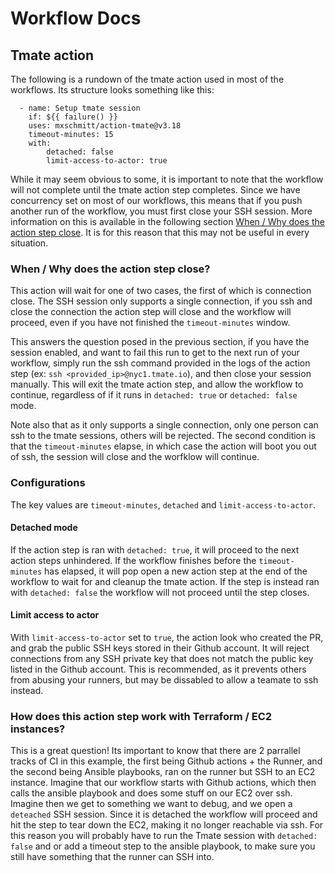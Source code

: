 # Workflow Docs

## Tmate action

The following is a rundown of the tmate action used in most of the workflows. Its structure looks something like this:

```github-action
  - name: Setup tmate session
    if: ${{ failure() }}
    uses: mxschmitt/action-tmate@v3.18
    timeout-minutes: 15
    with:
        detached: false
        limit-access-to-actor: true
```

While it may seem obvious to some, it is important to note that the workflow will not complete until the tmate action step completes.
Since we have concurrency set on most of our workflows, this means that if you push another run of the workflow, you must first close your SSH session.
More information on this is available in the following section [When / Why does the action step close](./README.md#when--why-does-the-action-step-close).
It is for this reason that this may not be useful in every situation.

### When / Why does the action step close?

This action will wait for one of two cases, the first of which is connection close. The SSH session only supports a single connection,
if you ssh and close the connection the action step will close and the workflow will proceed, even if you have not finished the `timeout-minutes` window.

This answers the question posed in the previous section, if you have the session enabled, and want to fail this run to get to the next run of your workflow,
simply run the ssh command provided in the logs of the action step (ex: `ssh <provided_ip>@nyc1.tmate.io`), and then close your session manually.
This will exit the tmate action step, and allow the workflow to continue, regardless of if it runs in `detached: true` or `detached: false` mode.

Note also that as it only supports a single connection, only one person can ssh to the tmate sessions, others will be rejected.
The second condition is that the `timeout-minutes` elapse, in which case the action will boot you out of ssh, the session will close and the worfklow will continue.

### Configurations

The key values are `timeout-minutes`, `detached` and `limit-access-to-actor`.

#### Detached mode

If the action step is ran with `detached: true`, it will proceed to the next action steps unhindered.
If the workflow finishes before the `timeout-minutes` has elapsed, it will pop open a new action step at the end of the workflow to wait for and cleanup the tmate action.
If the step is instead ran with `detached: false` the workflow will not proceed until the step closes.

#### Limit access to actor

With `limit-access-to-actor` set to `true`, the action look who created the PR, and grab the public SSH keys stored in their Github account.
It will reject connections from any SSH private key that does not match the public key listed in the Github account.
This is recommended, as it prevents others from abusing your runners, but may be dissabled to allow a teamate to ssh instead.

### How does this action step work with Terraform / EC2 instances?

This is a great question! Its important to know that there are 2 parrallel tracks of CI in this example, the first being Github actions + the Runner,
and the second being Ansible playbooks, ran on the runner but SSH to an EC2 instance. Imagine that our workflow starts with Github actions,
which then calls the ansible playbook and does some stuff on our EC2 over ssh. Imagine then we get to something we want to debug,
and we open a `deteached` SSH session. Since it is detached the workflow will proceed and hit the step to tear down the EC2, making it no longer reachable via ssh.
For this reason you will probably have to run the Tmate session with `detached: false` and or add a timeout step to the ansible playbook,
to make sure you still have something that the runner can SSH into.
